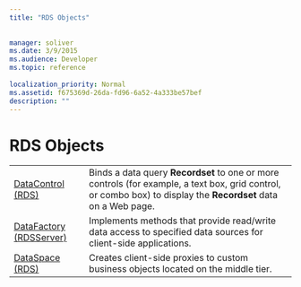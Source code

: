 ```yaml
---
title: "RDS Objects"
 
 
manager: soliver
ms.date: 3/9/2015
ms.audience: Developer
ms.topic: reference
  
localization_priority: Normal
ms.assetid: f675369d-26da-fd96-6a52-4a333be57bef
description: ""
---
```


# RDS Objects

|||
|:-----|:-----|
|[DataControl (RDS)](datacontrol-object-rds.md) <br/> |Binds a data query **Recordset** to one or more controls (for example, a text box, grid control, or combo box) to display the **Recordset** data on a Web page.  <br/> |
|[DataFactory (RDSServer)](datafactory-object-rdsserver.md) <br/> |Implements methods that provide read/write data access to specified data sources for client-side applications.  <br/> |
|[DataSpace (RDS)](dataspace-object-rds.md) <br/> |Creates client-side proxies to custom business objects located on the middle tier.  <br/> |
   

